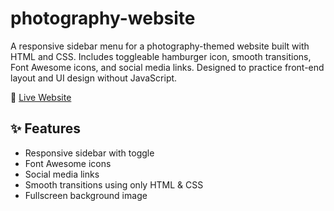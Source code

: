 # photography-website
A responsive sidebar menu for a photography-themed website built with HTML and CSS. Includes toggleable hamburger icon, smooth transitions, Font Awesome icons, and social media links. Designed to practice front-end layout and UI design without JavaScript.

🔗 [Live Website](https://saanvilemon.github.io/photography-website/)

## ✨ Features

- Responsive sidebar with toggle
- Font Awesome icons
- Social media links
- Smooth transitions using only HTML & CSS
- Fullscreen background image

